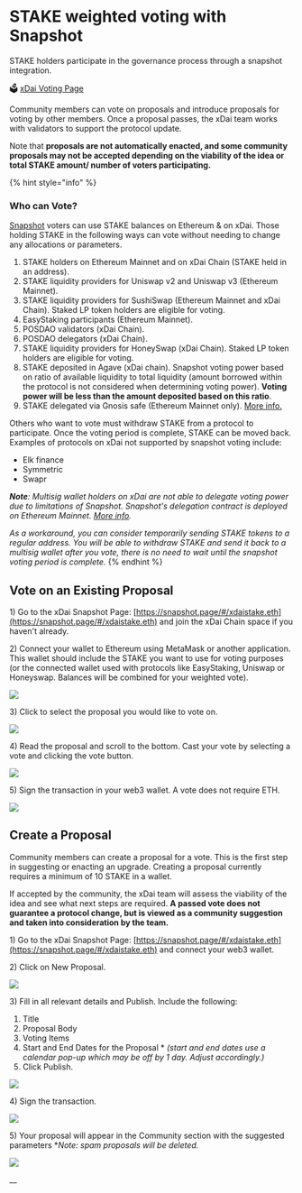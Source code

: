 # STAKE weighted voting with Snapshot

STAKE holders participate in the governance process through a snapshot integration.&#x20;

🗳 [xDai Voting Page](https://snapshot.org/#/xdaistake.eth)

Community members can vote on proposals and introduce proposals for voting by other members. Once a proposal passes, the xDai team works with validators to support the protocol update.&#x20;

Note that **proposals are not automatically enacted, and some community proposals may not be accepted depending on the viability of the idea or total STAKE amount/ number of voters participating.**

{% hint style="info" %}
### **Who can Vote?**

[Snapshot](https://docs.snapshot.org) voters can use STAKE balances on Ethereum & on xDai. Those holding STAKE in the following ways can vote without needing to change any allocations or parameters.

1. STAKE holders on Ethereum Mainnet and on xDai Chain (STAKE held in an address).
2. STAKE liquidity providers for Uniswap v2 and Uniswap v3 (Ethereum Mainnet).
3. STAKE liquidity providers for SushiSwap (Ethereum Mainnet and xDai Chain). Staked LP token holders are eligible for voting.
4. EasyStaking participants (Ethereum Mainnet).
5. POSDAO validators (xDai Chain).
6. POSDAO delegators (xDai Chain).
7. STAKE liquidity providers for HoneySwap (xDai Chain). Staked LP token holders are eligible for voting.
8. STAKE deposited in Agave (xDai chain). Snapshot voting power based on ratio of available liquidity to total liquidity (amount borrowed within the protocol is not considered when determining voting power). **Voting power will be less than the amount deposited based on this ratio**.
9. STAKE delegated via Gnosis safe (Ethereum Mainnet only). [More info.](delegate-stake-voting-weight-with-gnosis-safe.md)

Others who want to vote must withdraw STAKE from a protocol to participate. Once the voting period is complete, STAKE can be moved back. Examples of protocols on xDai not supported by snapshot voting include:

* Elk finance
* Symmetric
* Swapr

_**Note**: Multisig wallet holders on xDai are not able to delegate voting power due to limitations of Snapshot. Snapshot's delegation contract is deployed on Ethereum Mainnet._ [_More info_](https://docs.snapshot.org/guides/delegation)_._&#x20;

_As a workaround, you can consider temporarily sending STAKE tokens to a regular address. You will be able to withdraw STAKE and send it back to a multisig wallet after you vote, there is no need to wait until the snapshot voting period is complete._
{% endhint %}

## Vote on an Existing Proposal

1\) Go to the xDai Snapshot Page: [https://snapshot.page/#/xdaistake.eth](https://snapshot.page/#/xdaistake.eth) and join the xDai Chain space if you haven't already.

2\) Connect your wallet to Ethereum using MetaMask or another application. This wallet should include the STAKE you want to use for voting purposes (or the connected wallet used with protocols like EasyStaking, Uniswap or Honeyswap. Balances will be combined for your weighted vote).

![](../../../.gitbook/assets/snapshot1.png)

3\) Click to select the proposal you would like to vote on.

![](../../../.gitbook/assets/snapshot2.png)

4\) Read the proposal and scroll to the bottom. Cast your vote by selecting a vote and clicking the vote button.

![](../../../.gitbook/assets/snapshot3.png)

5\) Sign the transaction in your web3 wallet. A vote does not require ETH.

![](../../../.gitbook/assets/snapshot4.png)

## Create a Proposal

Community members can create a proposal for a vote. This is the first step in suggesting or enacting an upgrade. Creating a proposal currently requires a minimum of 10 STAKE in a wallet.

If accepted by the community, the xDai team will assess the viability of the idea and see what next steps are required. **A passed vote does not guarantee a protocol change, but is viewed as a community suggestion and taken into consideration by the team.**

1\) Go to the xDai Snapshot Page: [https://snapshot.page/#/xdaistake.eth](https://snapshot.page/#/xdaistake.eth) and connect your web3 wallet.

2\) Click on New Proposal.

![](../../../.gitbook/assets/snapshotb1.png)

3\) Fill in all relevant details and Publish. Include the following:

1. Title
2. Proposal Body
3. Voting Items
4. Start and End Dates for the Proposal \* _(start and end dates use a calendar pop-up which may be off by 1 day. Adjust accordingly.)_
5. Click Publish.

![](../../../.gitbook/assets/snapshotb2.png)

4\) Sign the transaction.&#x20;

![](../../../.gitbook/assets/snapshotb3.png)

5\) Your proposal will appear in the Community section with the suggested parameters \*_Note: spam proposals will be deleted._

![](../../../.gitbook/assets/snapshotb4.png)

__

